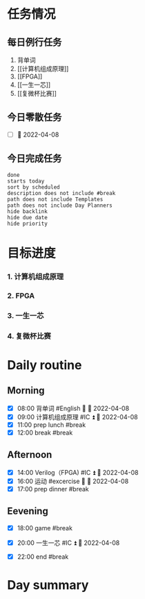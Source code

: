 
# 任务情况

## 每日例行任务
1. 背单词
2. [[计算机组成原理]]
3. [[FPGA]]
4. [[一生一芯]]
5. [[复微杯比赛]]

## 今日零散任务
- [ ]   📅 2022-04-08

## 今日完成任务
```tasks
done
starts today
sort by scheduled
description does not include #break
path does not include Templates
path does not include Day Planners
hide backlink
hide due date
hide priority
```

# 目标进度
### 1. 计算机组成原理

### 2. FPGA

### 3. 一生一芯

### 4. 复微杯比赛


# Daily routine
## Morning
- [x] 08:00 背单词 #English 🔼 📅 2022-04-08
- [x] 09:00 计算机组成原理 #IC ⏫ 📅 2022-04-08
- [x] 11:00 prep lunch #break
- [x] 12:00 break #break

## Afternoon
- [x] 14:00 Verilog（FPGA) #IC ⏫ 📅 2022-04-08
- [x] 16:00 运动 #excercise 🔼 📅 2022-04-08
- [x] 17:00 prep dinner #break

## Eevening
- [x] 18:00 game  #break
- [x] 20:00 一生一芯 #IC ⏫ 📅 2022-04-08
- [x] 22:00 end #break


# Day summary





